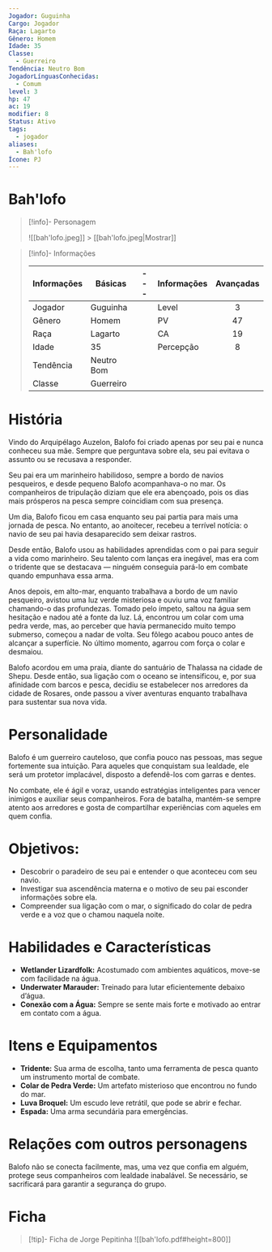 ```yaml
---
Jogador: Guguinha
Cargo: Jogador
Raça: Lagarto
Gênero: Homem
Idade: 35
Classe:
  - Guerreiro
Tendência: Neutro Bom
JogadorLínguasConhecidas:
  - Comum
level: 3
hp: 47
ac: 19
modifier: 8
Status: Ativo
tags:
  - jogador
aliases:
  - Bah'lofo
Ícone: PJ
---
```


# Bah'lofo

> [!info]- Personagem
>
> ![[bah'lofo.jpeg]] > [[bah'lofo.jpeg|Mostrar]]

> [!info]- Informações
>
> | Informações | Básicas    | --- | Informações | Avançadas |
> | ----------- | ---------- | --- | ----------- | :-------: |
> | Jogador     | Guguinha   |     | Level       |     3     |
> | Gênero      | Homem      |     | PV          |    47     |
> | Raça        | Lagarto    |     | CA          |    19     |
> | Idade       | 35         |     | Percepção   |     8     |
> | Tendência   | Neutro Bom |     |             |           |
> | Classe      | Guerreiro  |     |             |           |

# História

Vindo do Arquipélago Auzelon, Balofo foi criado apenas por seu pai e nunca conheceu sua mãe. Sempre que perguntava sobre ela, seu pai evitava o assunto ou se recusava a responder.

Seu pai era um marinheiro habilidoso, sempre a bordo de navios pesqueiros, e desde pequeno Balofo acompanhava-o no mar. Os companheiros de tripulação diziam que ele era abençoado, pois os dias mais prósperos na pesca sempre coincidiam com sua presença.

Um dia, Balofo ficou em casa enquanto seu pai partia para mais uma jornada de pesca. No entanto, ao anoitecer, recebeu a terrível notícia: o navio de seu pai havia desaparecido sem deixar rastros.

Desde então, Balofo usou as habilidades aprendidas com o pai para seguir a vida como marinheiro. Seu talento com lanças era inegável, mas era com o tridente que se destacava — ninguém conseguia pará-lo em combate quando empunhava essa arma.

Anos depois, em alto-mar, enquanto trabalhava a bordo de um navio pesqueiro, avistou uma luz verde misteriosa e ouviu uma voz familiar chamando-o das profundezas. Tomado pelo ímpeto, saltou na água sem hesitação e nadou até a fonte da luz. Lá, encontrou um colar com uma pedra verde, mas, ao perceber que havia permanecido muito tempo submerso, começou a nadar de volta. Seu fôlego acabou pouco antes de alcançar a superfície. No último momento, agarrou com força o colar e desmaiou.

Balofo acordou em uma praia, diante do santuário de Thalassa na cidade de Shepu. Desde então, sua ligação com o oceano se intensificou, e, por sua afinidade com barcos e pesca, decidiu se estabelecer nos arredores da cidade de Rosares, onde passou a viver aventuras enquanto trabalhava para sustentar sua nova vida.

# Personalidade

Balofo é um guerreiro cauteloso, que confia pouco nas pessoas, mas segue fortemente sua intuição. Para aqueles que conquistam sua lealdade, ele será um protetor implacável, disposto a defendê-los com garras e dentes.

No combate, ele é ágil e voraz, usando estratégias inteligentes para vencer inimigos e auxiliar seus companheiros. Fora de batalha, mantém-se sempre atento aos arredores e gosta de compartilhar experiências com aqueles em quem confia.

# Objetivos:

- Descobrir o paradeiro de seu pai e entender o que aconteceu com seu navio.
- Investigar sua ascendência materna e o motivo de seu pai esconder informações sobre ela.
- Compreender sua ligação com o mar, o significado do colar de pedra verde e a voz que o chamou naquela noite.

# Habilidades e Características

- **Wetlander Lizardfolk:** Acostumado com ambientes aquáticos, move-se com facilidade na água.
- **Underwater Marauder:** Treinado para lutar eficientemente debaixo d’água.
- **Conexão com a Água:** Sempre se sente mais forte e motivado ao entrar em contato com a água.

# Itens e Equipamentos

- **Tridente:** Sua arma de escolha, tanto uma ferramenta de pesca quanto um instrumento mortal de combate.
- **Colar de Pedra Verde:** Um artefato misterioso que encontrou no fundo do mar.
- **Luva Broquel:** Um escudo leve retrátil, que pode se abrir e fechar.
- **Espada:** Uma arma secundária para emergências.

# Relações com outros personagens

Balofo não se conecta facilmente, mas, uma vez que confia em alguém, protege seus companheiros com lealdade inabalável. Se necessário, se sacrificará para garantir a segurança do grupo.

# Ficha

> [!tip]- Ficha de Jorge Pepitinha
> ![[bah'lofo.pdf#height=800]]

